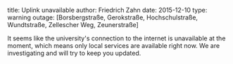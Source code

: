 title: Uplink unavailable
author: Friedrich Zahn
date: 2015-12-10
type: warning
outage: [Borsbergstraße, Gerokstraße, Hochschulstraße, Wundtstraße, Zellescher Weg, Zeunerstraße]

It seems like the university's connection to the internet is unavailable at the moment, which means only local services are available right now. We are investigating and will try to keep you updated.
